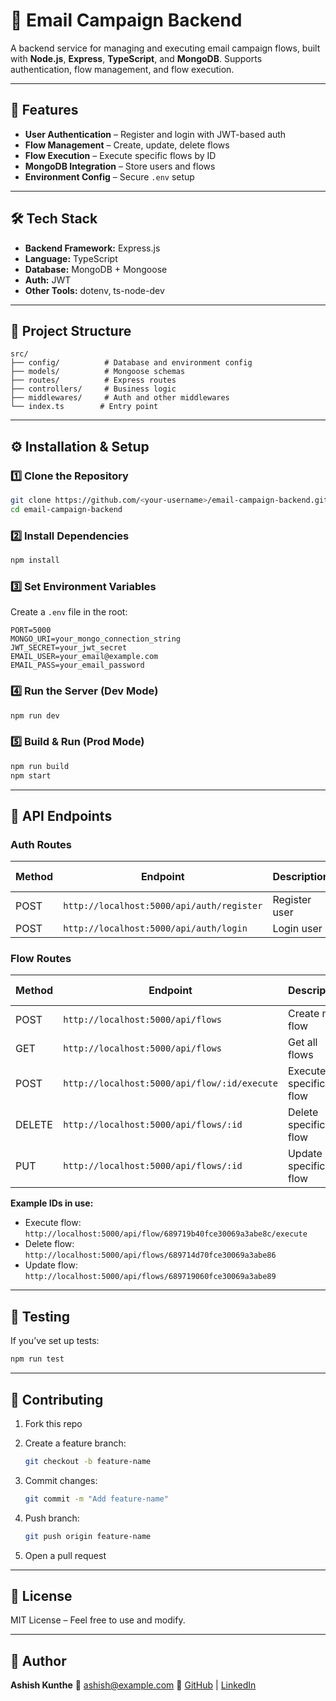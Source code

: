 # 📧 Email Campaign Backend

A backend service for managing and executing email campaign flows, built with **Node.js**, **Express**, **TypeScript**, and **MongoDB**.
Supports authentication, flow management, and flow execution.

---

## 🚀 Features

- **User Authentication** – Register and login with JWT-based auth
- **Flow Management** – Create, update, delete flows
- **Flow Execution** – Execute specific flows by ID
- **MongoDB Integration** – Store users and flows
- **Environment Config** – Secure `.env` setup

---

## 🛠 Tech Stack

- **Backend Framework:** Express.js
- **Language:** TypeScript
- **Database:** MongoDB + Mongoose
- **Auth:** JWT
- **Other Tools:** dotenv, ts-node-dev

---

## 📂 Project Structure

```
src/
├── config/          # Database and environment config
├── models/          # Mongoose schemas
├── routes/          # Express routes
├── controllers/     # Business logic
├── middlewares/     # Auth and other middlewares
└── index.ts        # Entry point
```

---

## ⚙️ Installation & Setup

### 1️⃣ Clone the Repository

```bash
git clone https://github.com/<your-username>/email-campaign-backend.git
cd email-campaign-backend
```

### 2️⃣ Install Dependencies

```bash
npm install
```

### 3️⃣ Set Environment Variables

Create a `.env` file in the root:

```env
PORT=5000
MONGO_URI=your_mongo_connection_string
JWT_SECRET=your_jwt_secret
EMAIL_USER=your_email@example.com
EMAIL_PASS=your_email_password
```

### 4️⃣ Run the Server (Dev Mode)

```bash
npm run dev
```

### 5️⃣ Build & Run (Prod Mode)

```bash
npm run build
npm start
```

---

## 📡 API Endpoints

### **Auth Routes**

| Method | Endpoint                                  | Description   | Auth Required |
| ------ | ----------------------------------------- | ------------- | ------------- |
| POST   | `http://localhost:5000/api/auth/register` | Register user | ❌            |
| POST   | `http://localhost:5000/api/auth/login`    | Login user    | ❌            |

### **Flow Routes**

| Method | Endpoint                                     | Description           | Auth Required |
| ------ | -------------------------------------------- | --------------------- | ------------- |
| POST   | `http://localhost:5000/api/flows`            | Create new flow       | ✅            |
| GET    | `http://localhost:5000/api/flows`            | Get all flows         | ✅            |
| POST   | `http://localhost:5000/api/flow/:id/execute` | Execute specific flow | ✅            |
| DELETE | `http://localhost:5000/api/flows/:id`        | Delete specific flow  | ✅            |
| PUT    | `http://localhost:5000/api/flows/:id`        | Update specific flow  | ✅            |

**Example IDs in use:**

- Execute flow:
  `http://localhost:5000/api/flow/689719b40fce30069a3abe8c/execute`
- Delete flow:
  `http://localhost:5000/api/flows/689714d70fce30069a3abe86`
- Update flow:
  `http://localhost:5000/api/flows/689719060fce30069a3abe89`

---

## 🧪 Testing

If you’ve set up tests:

```bash
npm run test
```

---

## 🤝 Contributing

1. Fork this repo
2. Create a feature branch:

   ```bash
   git checkout -b feature-name
   ```

3. Commit changes:

   ```bash
   git commit -m "Add feature-name"
   ```

4. Push branch:

   ```bash
   git push origin feature-name
   ```

5. Open a pull request

---

## 📜 License

MIT License – Feel free to use and modify.

---

## 👤 Author

**Ashish Kunthe**
📧 [ashish@example.com](mailto:ashish@example.com)
🔗 [GitHub](https://github.com/<your-username>) | [LinkedIn](https://linkedin.com/in/<your-link>)
